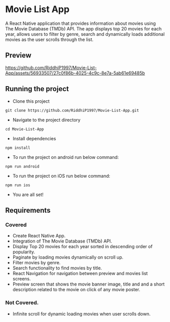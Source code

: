 # Movie List App

A React Native application that provides information about movies using The Movie Database (TMDb) API. The app displays top 20 movies for each year, allows users to filter by genre, search and dynamically loads additional movies as the user scrolls through the list.

## Preview

https://github.com/RiddhiP1997/Movie-List-App/assets/56933507/27c0f86b-4025-4c9c-8e7a-5ab61e69485b

## Running the project

- Clone this project
```
git clone https://github.com/RiddhiP1997/Movie-List-App.git
```

- Navigate to the project directory
```
cd Movie-List-App
```

- Install dependencies
```
npm install
```
- To run the project on android run below command:

```
npm run android
```
- To run the project on iOS run below command:

```
npm run ios
```
- You are all set!

## Requirements

### Covered
- Create React Native App.
- Integration of The Movie Database (TMDb) API.
- Display Top 20 movies for each year sorted in descending order of popularity.
- Paginate by loading movies dynamically on scroll up.
- Filter movies by genre.
- Search functionality to find movies by title.
- React Navigation for navigation between preview and movies list screens.
- Preview screen that shows the movie banner image, title and and a short description related to the movie on click of any movie poster.

### Not Covered.
- Infinite scroll for dynamic loading movies when user scrolls down.

